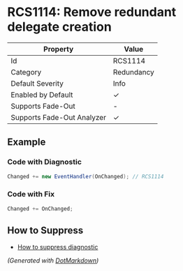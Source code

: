 # RCS1114: Remove redundant delegate creation

| Property                    | Value      |
| --------------------------- | ---------- |
| Id                          | RCS1114    |
| Category                    | Redundancy |
| Default Severity            | Info       |
| Enabled by Default          | &#x2713;   |
| Supports Fade\-Out          | \-         |
| Supports Fade\-Out Analyzer | &#x2713;   |

## Example

### Code with Diagnostic

```csharp
Changed += new EventHandler(OnChanged); // RCS1114
```

### Code with Fix

```csharp
Changed += OnChanged;
```

## How to Suppress

* [How to suppress diagnostic](../HowToConfigureAnalyzers#HowToSupressDiagnostic.md)

*\(Generated with [DotMarkdown](http://github.com/JosefPihrt/DotMarkdown)\)*